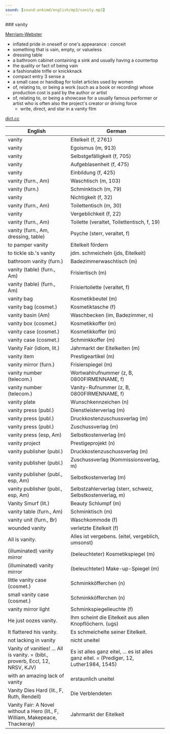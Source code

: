 ```yaml
---
sound: [sound:ankimd/english/mp3/vanity.mp3]
---
```


\### vanity

[Merriam-Webster](https://www.merriam-webster.com/dictionary/vanity)

- inflated pride in oneself or one's appearance : conceit
- something that is vain, empty, or valueless
- dressing table
- a bathroom cabinet containing a sink and usually having a countertop
- the quality or fact of being vain
- a fashionable trifle or knickknack
- compact entry 3 sense a
- a small case or handbag for toilet articles used by women
- of, relating to, or being a work (such as a book or recording) whose production cost is paid by the author or artist
- of, relating to, or being a showcase for a usually famous performer or artist who is often also the project's creator or driving force
    - write, direct, and star in a vanity film

[dict.cc](https://www.dict.cc/vanity)

| English        | German       |
| -------------- | ------------ |
| vanity | Eitelkeit (f, 2761) |
| vanity | Egoismus (m, 913) |
| vanity | Selbstgefälligkeit (f, 705) |
| vanity | Aufgeblasenheit (f, 475) |
| vanity | Einbildung (f, 425) |
| vanity (furn., Am) | Waschtisch (m, 103) |
| vanity (furn.) | Schminktisch (m, 79) |
| vanity | Nichtigkeit (f, 32) |
| vanity (furn., Am) | Toilettentisch (m, 30) |
| vanity | Vergeblichkeit (f, 22) |
| vanity (furn., Am) | Toilette (veraltet, Toilettentisch, f, 19) |
| vanity (furn., Am, dressing, table) | Psyche (sterr, veraltet, f) |
| to pamper vanity | Eitelkeit fördern |
| to tickle sb.'s vanity | jdm. schmeicheln (jds, Eitelkeit) |
| bathroom vanity (furn.) | Badezimmerwaschtisch (m) |
| vanity (table) (furn., Am) | Frisiertisch (m) |
| vanity (table) (furn., Am) | Frisiertoilette (veraltet, f) |
| vanity bag | Kosmetikbeutel (m) |
| vanity bag (cosmet.) | Kosmetiktasche (f) |
| vanity basin (Am) | Waschbecken (im, Badezimmer, n) |
| vanity box (cosmet.) | Kosmetikkoffer (m) |
| vanity case (cosmet.) | Kosmetikkoffer (m) |
| vanity case (cosmet.) | Schminkkoffer (m) |
| Vanity Fair (idiom, lit.) | Jahrmarkt der Eitelkeiten (m) |
| vanity item | Prestigeartikel (m) |
| vanity mirror (furn.) | Frisierspiegel (m) |
| vanity number (telecom.) | Wortwahlrufnummer (z, B, 0800FIRMENNAME, f) |
| vanity number (telecom.) | Vanity-Rufnummer (z, B, 0800FIRMENNAME, f) |
| vanity plate | Wunschkennzeichen (n) |
| vanity press (publ.) | Dienstleisterverlag (m) |
| vanity press (publ.) | Druckkostenzuschussverlag <DKZV> (m) |
| vanity press (publ.) | Zuschussverlag (m) |
| vanity press (esp, Am) | Selbstkostenverlag (m) |
| vanity project | Prestigeprojekt (n) |
| vanity publisher (publ.) | Druckkostenzuschussverlag <DKZV> (m) |
| vanity publisher (publ.) | Zuschussverlag (Kommissionsverlag, m) |
| vanity publisher (publ., esp, Am) | Selbstkostenverlag (m) |
| vanity publisher (publ., esp, Am) | Selbstzahlerverlag (sterr, schweiz, Selbstkostenverlag, m) |
| Vanity Smurf (lit.) | Beauty Schlumpf (m) |
| vanity table (furn., Am) | Schminktisch (m) |
| vanity unit (furn., Br) | Waschkommode (f) |
| wounded vanity | verletzte Eitelkeit (f) |
| All is vanity. | Alles ist vergebens. (eitel, vergeblich, umsonst) |
| (illuminated) vanity mirror | (beleuchteter) Kosmetikspiegel (m) |
| (illuminated) vanity mirror | (beleuchteter) Make-up-Spiegel (m) |
| little vanity case (cosmet.) | Schminkköfferchen (n) |
| small vanity case (cosmet.) | Schminkköfferchen (n) |
| vanity mirror light | Schminkspiegelleuchte (f) |
| He just oozes vanity. | Ihm scheint die Eitelkeit aus allen Knopflöchern. (ugs) |
| It flattered his vanity. | Es schmeichelte seiner Eitelkeit. |
| not lacking in vanity | nicht uneitel |
| Vanity of vanities! ... All is vanity. = (bibl., proverb, Eccl, 12, NRSV, KJV) | Es ist alles ganz eitel, ... es ist alles ganz eitel. = (Prediger, 12, Luther1984, 1545) |
| with an amazing lack of vanity | erstaunlich uneitel |
| Vanity Dies Hard (lit., F, Ruth, Rendell) | Die Verblendeten |
| Vanity Fair: A Novel without a Hero (lit., F, William, Makepeace, Thackeray) | Jahrmarkt der Eitelkeit |
